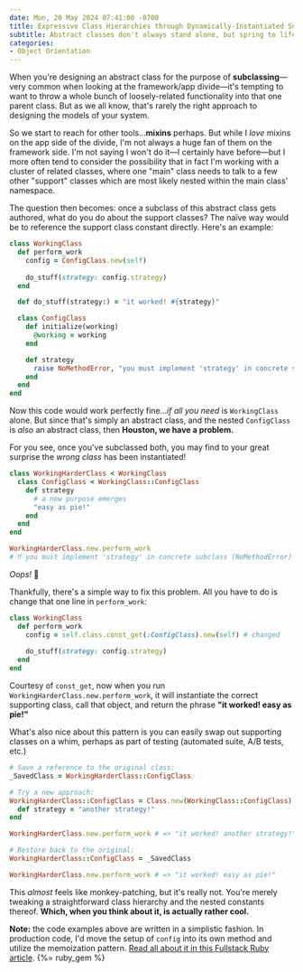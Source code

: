 ```yaml
---
date: Mon, 20 May 2024 07:41:00 -0700
title: Expressive Class Hierarchies through Dynamically-Instantiated Support Objects
subtitle: Abstract classes don't always stand alone, but spring to life as a part of an object cluster. Here's how to ensure you're always instantiating the right ones.
categories:
- Object Orientation
---
```


When you're designing an abstract class for the purpose of **subclassing**—very common when looking at the framework/app divide—it's tempting to want to throw a whole bunch of loosely-related functionality into that one parent class. But as we all know, that's rarely the right approach to designing the models of your system.

So we start to reach for other tools…**mixins** perhaps. But while I _love_ mixins on the app side of the divide, I'm not always a huge fan of them on the framework side. I'm not saying I won't do it—I certainly have before—but I more often tend to consider the possibility that in fact I'm working with a cluster of related classes, where one "main" class needs to talk to a few other "support" classes which are most likely nested within the main class' namespace.

The question then becomes: once a subclass of this abstract class gets authored, what do you do about the support classes? The naïve way would be to reference the support class constant directly. Here's an example:

```ruby
class WorkingClass
  def perform_work
    config = ConfigClass.new(self)
    
    do_stuff(strategy: config.strategy)
  end

  def do_stuff(strategy:) = "it worked! #{strategy}"

  class ConfigClass
    def initialize(working)
      @working = working
    end

    def strategy
      raise NoMethodError, "you must implement 'strategy' in concrete subclass"
    end
  end
end
```

Now this code would work perfectly fine…_if all you need_ is `WorkingClass` alone. But since that's simply an abstract class, and the nested `ConfigClass` is _also_ an abstract class, then **Houston, we have a problem.**

For you see, once you've subclassed both, you may find to your great surprise the _wrong class_ has been instantiated!

```ruby
class WorkingHarderClass < WorkingClass
  class ConfigClass < WorkingClass::ConfigClass
    def strategy
      # a new purpose emerges
      "easy as pie!"
    end
  end
end

WorkingHarderClass.new.perform_work
# ‼️ you must implement 'strategy' in concrete subclass (NoMethodError)
```

_Oops!_ 😬

Thankfully, there's a simple way to fix this problem. All you have to do is change that one line in `perform_work`:

```ruby
class WorkingClass
  def perform_work
    config = self.class.const_get(:ConfigClass).new(self) # changed
    
    do_stuff(strategy: config.strategy)
  end
end
```

Courtesy of `const_get`, now when you run `WorkingHarderClass.new.perform_work`, it will instantiate the correct supporting class, call that object, and return the phrase **"it worked! easy as pie!"**

What's also nice about this pattern is you can easily swap out supporting classes on a whim, perhaps as part of testing (automated suite, A/B tests, etc.)

```ruby
# Save a reference to the original class:
_SavedClass = WorkingHarderClass::ConfigClass

# Try a new approach:
WorkingHarderClass::ConfigClass = Class.new(WorkingClass::ConfigClass) do
  def strategy = "another strategy!"
end

WorkingHarderClass.new.perform_work # => "it worked! another strategy!"

# Restore back to the original:
WorkingHarderClass::ConfigClass = _SavedClass

WorkingHarderClass.new.perform_work # => "it worked! easy as pie!"
```

This _almost_ feels like monkey-patching, but it's really not. You're merely tweaking a straightforward class hierarchy and the nested constants thereof. **Which, when you think about it, is actually rather cool.**

**Note:** the code examples above are written in a simplistic fashion. In production code, I'd move the setup of `config` into its own method and utilize the memoization pattern. [Read all about it in this Fullstack Ruby article](https://www.fullstackruby.dev/object-orientation/2021/03/23/better-oop-through-lazily-instantiated-memoized-dependencies/). {%= ruby_gem %}
